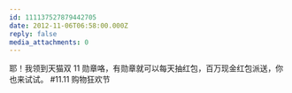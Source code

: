 ```yaml
---
id: 111137527879442705
date: 2012-11-06T06:58:00.000Z
reply: false
media_attachments: 0
---
```


耶！我领到天猫双 11 勋章咯，有勋章就可以每天抽红包，百万现金红包派送，你也来试试。 #11.11 购物狂欢节 ​​​​

